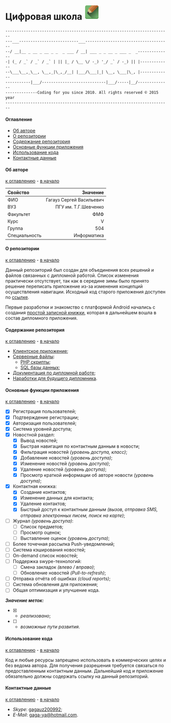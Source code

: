 # Цифровая школа ![App Logo](app/src/main/res/drawable-mdpi/ic_launcher.png)
```
------------------------------------------------------------------------
---___--------------------------___-------------------------------------
--/ __|__ _ __ _ __ _ _  _ ___ / __| ___ _ _ __ _ ___ _  _--------------
-| (_ / _` / _` / _` | || |_ / \__ \/ -_) '_/ _` / -_) || |-------------
--\___\__,_\__, \__,_|\_,_/__| |___/\___|_| \__, \___|\_, |-------------
-----------|___/----------------------------|___/-----|__/--------------
--------------Coding for you since 2010. All rights reserved © 2015 year
------------------------------------------------------------------------
```

#### Оглавление
* [Об авторе](#Об-авторе)
* [О репозитории](#О-репозитории)
* [Содержание репозитория](#Содержание-репозитория)
* [Основные функции приложения](#Основные-функции-приложения)
* [Использование кода](#Использование-кода)
* [Контактные данные](#Контактные-данные)

#### Об авторе
[к оглавлению](#Оглавление) - [в начало](#Цифровая-школа-)

Свойство | Значение
:------------ | -------------:
ФИО | Гагауз Сергей Васильевич
ВУЗ | ПГУ им. Т.Г.Шевченко
Факультет | ФМФ
Курс | V
Группа | 504
Специальность | Информатика

#### О репозитории
[к оглавлению](#Оглавление) - [в начало](#Цифровая-школа-)

Данный репозиторий был создан для объединения всех решений и файлов связанных с дипломной работой.
Список изменения практически отсутствует, так как в середине зимы было принято решение переписать приложение из-за изменения концепций осуществления навигации.
Исходный код старого приложения доступен по [ссылке](https://github.com/Gagauz2010/DiplomProject-OLD-).

Первые разработки и знакомство с платформой Android начались с создания [простой записной книжки](https://github.com/Gagauz2010/ContactManager), которая в дальнейшем вошла в состав дипломного приложения.

#### Содержание репозитория
[к оглавлению](#Оглавление) - [в начало](#Цифровая-школа-)
* [Клиентское приложение](https://github.com/Gagauz2010/DigitalSchool);
* [Серверные файлы](https://github.com/Gagauz2010/DigitalSchool/tree/master/server_files):
  * [PHP скрипты](https://github.com/Gagauz2010/DigitalSchool/tree/master/server_files/php);
  * [SQL базы данных](https://github.com/Gagauz2010/DigitalSchool/tree/master/server_files/sql);
* [Документация по дипломной работе](https://github.com/Gagauz2010/DigitalSchool/tree/master/docs);
* [Наработки для будущего дипломника](https://github.com/Gagauz2010/DigitalSchool/tree/master/unused).

#### Основные функции приложения
[к оглавлению](#Оглавление) - [в начало](#Цифровая-школа-)
- [x] Регистрация пользователей;
- [x] Подтверждение регистрации;
- [x] Авторизация пользователей;
- [x] Система уровней доступа;
- [x] Новостной раздел:
  - [x] Вывод новостей;
  - [x] Быстрая навигация по контактным данным в новости;
  - [x] Фильтрация новостей _(уровень доступа, класс)_;
  - [x] Добавление новостей _(уровень доступа)_;
  - [x] Изменение новостей _(уровень доступа)_;
  - [x] Удаление новостей _(уровень доступа)_;
  - [x] Просмотр краткой информации об авторе новости _(уровень доступа)_;
- [x] Контактная книжка:
  - [x] Создание контактов;
  - [x] Изменение данных для контакта;
  - [x] Удаление контактов;
  - [x] Быстрый доступ к контактным данным _(вызов, отправка SMS, отправка электронных писем, поиск на карте)_;
- [ ] Журнал _(уровень доступа)_:
  - [ ] Список предметов;
  - [ ] Просмотр оценок;
  - [ ] Выставление оценок _(уровень доступа)_;
- [ ] Более точечная рассылка Push-уведомлений;
- [ ] Система кэширования новостей;
- [ ] On-demand список новостей;
- [ ] Поддержка swype-технологий:
  - [ ] Смена закладок _(влево / вправо)_;
  - [ ] Обновление новостей _(Pull-to-refresh)_;
- [ ] Отправка отчёта об ошибках _(cloud reports)_;
- [ ] Система обновления для приложения;
- [ ] Общая оптимизация и улучшение кода.
  
__*Значение меток:*__
- [x] - _реализовано_;
- [ ] - _возможные пути развития_.

#### Использование кода
[к оглавлению](#Оглавление) - [в начало](#Цифровая-школа-)

Код и любые ресурсы запрещено использовать в коммерческих целях и без ведома автора. Для получения разрешения требуется связаться по предоставленным контактным данным.
Дальнейший код и приложение обязательно должны содержать ссылку на данный репозиторий.

#### Контактные данные
[к оглавлению](#Оглавление) - [в начало](#Цифровая-школа-)
- *Skype*: [gagauz200992](skype:gagauz200992?add);
- *E-Mail*: gaga-ya@hotmail.com.
